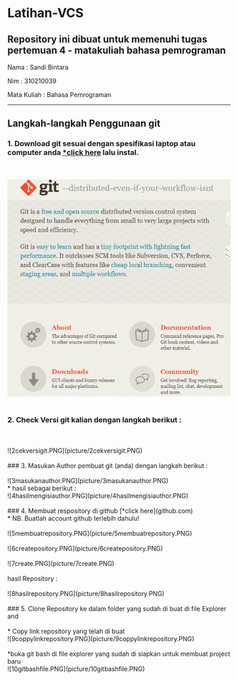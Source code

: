 # Latihan-VCS
Repository ini dibuat untuk memenuhi tugas pertemuan 4 - matakuliah bahasa pemrograman
--------------------------------------------------------------------------------------

Nama		: Sandi Bintara

Nim		: 310210039

Mata Kuliah	: Bahasa Pemrograman

--------------------------------------------------------------------------------------

## Langkah-langkah Penggunaan git
### 1. Download git sesuai dengan spesifikasi laptop atau computer anda [*click here](https://git-scm.com/) lalu instal.
<br><br>
![1rename.PNG](picture/1rename.PNG)
<br>
<br>
### 2. Check Versi git kalian dengan langkah berikut :
<br>
<br>
![2cekversigit.PNG](picture/2cekversigit.PNG)
<br>
<br>
### 3. Masukan Author pembuat git (anda) dengan langkah berikut :
<br>
<br>
![3masukanauthor.PNG](picture/3masukanauthor.PNG)
<br>
* hasil sebagai berikut :
<br>
![4hasilmengisiauthor.PNG](picture/4hasilmengisiauthor.PNG)
<br>
<br>
### 4. Membuat respository di github [*click here](github.com)
<br>
* NB. Buatlah account github terlebih dahulu!
<br>
<br>
![5membuatrepository.PNG](picture/5membuatrepository.PNG)
<br>
<br>
![6createpository.PNG](picture/6createpository.PNG)
<br>
<br>
![7create.PNG](picture/7create.PNG)
<br>
<br>
hasil Repository :
<br>
<br>
![8hasilrepository.PNG](picture/8hasilrepository.PNG)
<br>
<br>
### 5. Clone Repository ke dalam folder yang sudah di buat di file Explorer and
<br>
<br>
* Copy link repository yang telah di buat
<br>
![9coppylinkrepository.PNG](picture/9coppylinkrepository.PNG)
<br>
<br>
*buka git bash di file explorer yang sudah di siapkan untuk membuat project baru
<br>
![10gitbashfile.PNG](picture/10gitbashfile.PNG)
<br><br>






